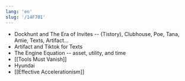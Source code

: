 ```yaml
---
lang: 'en'
slug: '/14F701'
---
```


- Dockhunt and The Era of Invites -- (Tistory), Clubhouse, Poe, Tana, Amie, Texts, Artifact...
- Artifact and Tiktok for Texts
- The Engine Equation -- asset, utility, and time
- [[Tools Must Vanish]]
- Hyundai
- [[Effective Accelerationism]]
